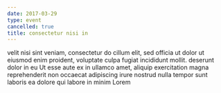 ```yaml
---
date: 2017-03-29
type: event
cancelled: true
title: consectetur nisi in
---
```

velit nisi sint veniam, consectetur do cillum elit, sed officia ut dolor ut eiusmod enim proident, voluptate culpa fugiat incididunt mollit. deserunt dolor in eu Ut esse aute ex in ullamco amet, aliquip exercitation magna reprehenderit non occaecat adipiscing irure nostrud nulla tempor sunt laboris ea dolore qui labore in minim Lorem